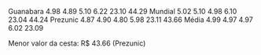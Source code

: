 Guanabara   4.98   4.89   5.10   6.22   23.10   44.29
Mundial     5.02   5.10   4.98   6.10   23.04   44.24
Prezunic    4.87   4.90   4.80   5.98   23.11   43.66
Média       4.99   4.97   4.97   6.02   23.09

Menor valor da cesta: R$ 43.66 (Prezunic)
